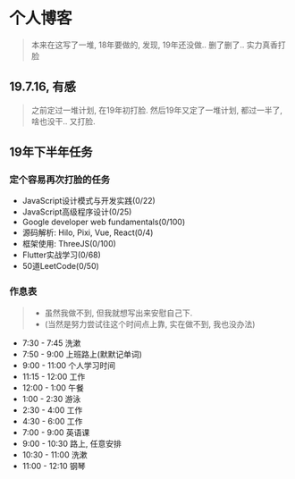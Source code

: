 # 个人博客

> 本来在这写了一堆, 18年要做的, 发现, 19年还没做.. 删了删了.. 实力真香打脸

## 19.7.16, 有感

> 之前定过一堆计划, 在19年初打脸. 然后19年又定了一堆计划, 都过一半了, 啥也没干.. 又打脸.

## 19年下半年任务

### 定个容易再次打脸的任务

* JavaScript设计模式与开发实践(0/22)
* JavaScript高级程序设计(0/25)
* Google developer web fundamentals(0/100)
* 源码解析: Hilo, Pixi, Vue, React(0/4)
* 框架使用: ThreeJS(0/100)
* Flutter实战学习(0/68)
* 50道LeetCode(0/50)

### 作息表

> * 虽然我做不到, 但我就想写出来安慰自己下.
> * (当然是努力尝试往这个时间点上靠, 实在做不到, 我也没办法)

* 7:30 - 7:45 洗漱
* 7:50 - 9:00 上班路上(默默记单词)
* 9:00 - 11:00 个人学习时间
* 11:15 - 12:00 工作
* 12:00 - 1:00 午餐
* 1:00 - 2:30 游泳
* 2:30 - 4:00 工作
* 4:30 - 6:00 工作
* 7:00 - 9:00 英语课
* 9:00 - 10:30 路上, 任意安排
* 10:30 - 11:00 洗漱
* 11:00 - 12:10 钢琴
